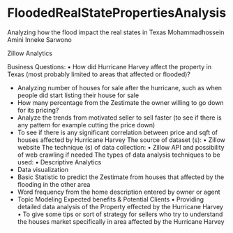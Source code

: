 # FloodedRealStatePropertiesAnalysis
Analyzing how the flood impact the real states in Texas
Mohammadhossein Amini
Inneke Sarwono

Zillow Analytics

Business Questions:
•	How did Hurricane Harvey affect the property in Texas (most probably limited to areas that affected or flooded)?
- Analyzing number of houses for sale after the hurricane, such as when people did start listing their house for sale
- How many percentage from the Zestimate the owner willing to go down for its pricing? 
- Analyze the trends from motivated seller to sell faster (to see if there is any pattern for example cutting the price down)
- To see if there is any significant correlation between price and sqft of houses affected by Hurricane Harvey
The source of dataset (s):
•	Zillow website
The technique (s) of data collection:
•	Zillow API and possibility of web crawling if needed
The types of data analysis techniques to be used:
•	Descriptive Analytics
- Data visualization
- Basic Statistic to predict the Zestimate from houses that affected by the flooding in the other area
- Word frequency from the home description entered by owner or agent
- Topic Modeling 
Expected benefits & Potential Clients
•	Providing detailed data analysis of the Property effected by the Hurricane Harvey 
•	To give some tips or sort of strategy for sellers who try to understand the houses market specifically in area affected by the Hurricane Harvey
